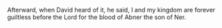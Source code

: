 Afterward, when David heard of it, he said, I and my kingdom are forever guiltless before the Lord for the blood of Abner the son of Ner.
